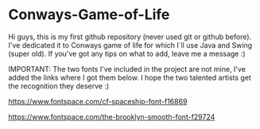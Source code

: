 # Conways-Game-of-Life
Hi guys, this is my first github repository (never used git or github before). I've dedicated it to Conways game of life for which I´ll use Java and Swing (super old). If you've got any tips on what to add, leave me a message :)

IMPORTANT: The two fonts I've included in the project are not mine, I've added the links where I got them below. I hope the two talented artists get the recognition they deserve :)

https://www.fontspace.com/cf-spaceship-font-f16869

https://www.fontspace.com/the-brooklyn-smooth-font-f29724
